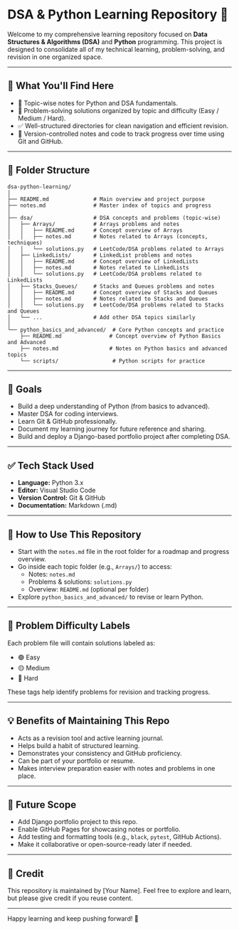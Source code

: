 # DSA & Python Learning Repository 🚀

Welcome to my comprehensive learning repository focused on **Data Structures & Algorithms (DSA)** and **Python** programming. This project is designed to consolidate all of my technical learning, problem-solving, and revision in one organized space.

---

## 📌 What You'll Find Here

- 📘 Topic-wise notes for Python and DSA fundamentals.
- 🧠 Problem-solving solutions organized by topic and difficulty (Easy / Medium / Hard).
- ✅ Well-structured directories for clean navigation and efficient revision.
- 🔁 Version-controlled notes and code to track progress over time using Git and GitHub.

---

## 📂 Folder Structure

```
dsa-python-learning/
│
├── README.md              # Main overview and project purpose
├── notes.md               # Master index of topics and progress
│
├── dsa/                   # DSA concepts and problems (topic-wise)
│   ├── Arrays/            # Arrays problems and notes
│   │   ├── README.md      # Concept overview of Arrays
│   │   ├── notes.md       # Notes related to Arrays (concepts, techniques)
│   │   └── solutions.py   # LeetCode/DSA problems related to Arrays
│   ├── LinkedLists/       # LinkedList problems and notes
│   │   ├── README.md      # Concept overview of LinkedLists
│   │   ├── notes.md       # Notes related to LinkedLists
│   │   └── solutions.py   # LeetCode/DSA problems related to LinkedLists
│   ├── Stacks_Queues/     # Stacks and Queues problems and notes
│   │   ├── README.md      # Concept overview of Stacks and Queues
│   │   ├── notes.md       # Notes related to Stacks and Queues
│   │   └── solutions.py   # LeetCode/DSA problems related to Stacks and Queues
│   └── ...                # Add other DSA topics similarly
│
└── python_basics_and_advanced/  # Core Python concepts and practice
    ├── README.md               # Concept overview of Python Basics and Advanced
    ├── notes.md                # Notes on Python basics and advanced topics
    └── scripts/                 # Python scripts for practice
```


---

## 🎯 Goals

- Build a deep understanding of Python (from basics to advanced).
- Master DSA for coding interviews.
- Learn Git & GitHub professionally.
- Document my learning journey for future reference and sharing.
- Build and deploy a Django-based portfolio project after completing DSA.

---

## ✅ Tech Stack Used

- **Language:** Python 3.x
- **Editor:** Visual Studio Code
- **Version Control:** Git & GitHub
- **Documentation:** Markdown (.md)

---

## 🧭 How to Use This Repository

- Start with the `notes.md` file in the root folder for a roadmap and progress overview.
- Go inside each topic folder (e.g., `Arrays/`) to access:
  - Notes: `notes.md`
  - Problems & solutions: `solutions.py`
  - Overview: `README.md` (optional per folder)
- Explore `python_basics_and_advanced/` to revise or learn Python.

---

## 🧠 Problem Difficulty Labels

Each problem file will contain solutions labeled as:

- 🟢 Easy
- 🟡 Medium
- 🔴 Hard

These tags help identify problems for revision and tracking progress.

---

## 💡 Benefits of Maintaining This Repo

- Acts as a revision tool and active learning journal.
- Helps build a habit of structured learning.
- Demonstrates your consistency and GitHub proficiency.
- Can be part of your portfolio or resume.
- Makes interview preparation easier with notes and problems in one place.

---

## 🚀 Future Scope

- Add Django portfolio project to this repo.
- Enable GitHub Pages for showcasing notes or portfolio.
- Add testing and formatting tools (e.g., `black`, `pytest`, GitHub Actions).
- Make it collaborative or open-source-ready later if needed.

---

## 🙏 Credit

This repository is maintained by [Your Name]. Feel free to explore and learn, but please give credit if you reuse content.

---

Happy learning and keep pushing forward! 🌱
